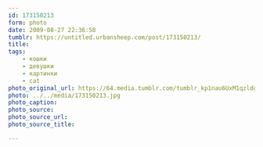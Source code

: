 ```yaml
---
id: 173150213
form: photo
date: 2009-08-27 22:36:58
tumblr: https://untitled.urbansheep.com/post/173150213/
title:
tags:
    - кошки
    - девушки
    - картинки
    - cat
photo_original_url: https://64.media.tumblr.com/tumblr_kp1nau6UxM1qzldgmo1_500.jpg
photo: ../../media/173150213.jpg
photo_caption:
photo_source:
photo_source_url:
photo_source_title:

---
```


